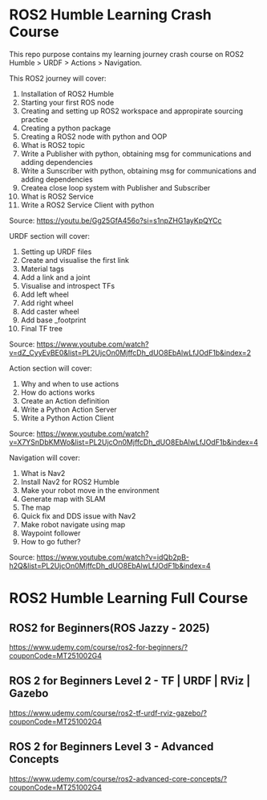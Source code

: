 # ROS2 Humble Learning Crash Course

This repo purpose contains my learning journey crash course on ROS2 Humble > URDF > Actions > Navigation.  

This ROS2 journey will cover:
1. Installation of ROS2 Humble
2. Starting your first ROS node
3. Creating and setting up ROS2 workspace and appropirate sourcing practice
4. Creating a python package
5. Creating a ROS2 node with python and OOP
6. What is ROS2 topic
7. Write a Publisher with python, obtaining msg for communications and adding dependencies
8. Write a Sunscriber with python, obtaining msg for communications and adding dependencies
9. Createa close loop system with Publisher and Subscriber
10. What is ROS2 Service
11. Write a ROS2 Service Client with python

Source: https://youtu.be/Gg25GfA456o?si=s1npZHG1ayKpQYCc 

URDF section will cover:  
1. Setting up URDF files
2. Create and visualise the first link
3. Material tags
4. Add a link and a joint
5. Visualise and introspect TFs
6. Add left wheel
7. Add right wheel
8. Add caster wheel
9. Add base _footprint
10. Final TF tree

Source: https://www.youtube.com/watch?v=dZ_CyyEvBE0&list=PL2UjcOn0MjffcDh_dUO8EbAlwLfJOdF1b&index=2

Action section will cover:  
1. Why and when to use actions
2. How do actions works
3. Create an Action definition
4. Write a Python Action Server
5. Write a Python Action Client

Source: https://www.youtube.com/watch?v=X7YSnDbKMWo&list=PL2UjcOn0MjffcDh_dUO8EbAlwLfJOdF1b&index=4  

Navigation will cover:
1. What is Nav2
2. Install Nav2 for ROS2 Humble
3. Make your robot move in the environment
4. Generate map with SLAM
5. The map
6. Quick fix and DDS issue with Nav2
7. Make robot navigate using map
8. Waypoint follower
9. How to go futher?

Source: https://www.youtube.com/watch?v=idQb2pB-h2Q&list=PL2UjcOn0MjffcDh_dUO8EbAlwLfJOdF1b&index=4

# ROS2 Humble Learning Full Course  
## ROS2 for Beginners(ROS Jazzy - 2025)
https://www.udemy.com/course/ros2-for-beginners/?couponCode=MT251002G4  
## ROS 2 for Beginners Level 2 - TF | URDF | RViz | Gazebo
https://www.udemy.com/course/ros2-tf-urdf-rviz-gazebo/?couponCode=MT251002G4  
## ROS 2 for Beginners Level 3 - Advanced Concepts
https://www.udemy.com/course/ros2-advanced-core-concepts/?couponCode=MT251002G4  




